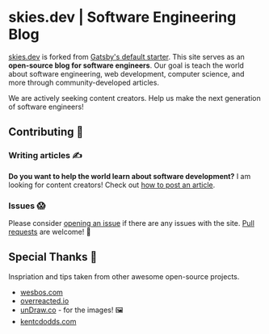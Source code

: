 # skies.dev | Software Engineering Blog

[skies.dev](https://skies.dev) is forked from
[Gatsby's default starter](https://github.com/gatsbyjs/gatsby-starter-default).
This site serves as an **open-source blog for software engineers**. Our goal is
teach the world about software engineering, web development, computer science,
and more through community-developed articles.

We are actively seeking content creators. Help us make the next generation of
software engineers!

## Contributing 🤝

### Writing articles ✍️

**Do you want to help the world learn about software development?** I am looking
for content creators! Check out [how to post an article](src/content).

### Issues 😱

Please consider [opening an issue](https://github.com/swkeever/skies.dev/issues)
if there are any issues with the site.
[Pull requests](https://github.com/swkeever/skies.dev/pulls) are welcome! 🙏

## Special Thanks 👏

Inspriation and tips taken from other awesome open-source projects.

- [wesbos.com](https://github.com/wesbos)
- [overreacted.io](https://github.com/gaearon/overreacted.io)
- [unDraw.co](https://undraw.co/) - for the images! 🖼
- [kentcdodds.com](https://github.com/kentcdodds/kentcdodds.com)
